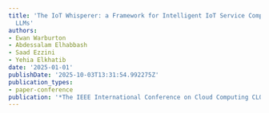 ```yaml
---
title: 'The IoT Whisperer: a Framework for Intelligent IoT Service Composition through
  LLMs'
authors:
- Ewan Warburton
- Abdessalam Elhabbash
- Saad Ezzini
- Yehia Elkhatib
date: '2025-01-01'
publishDate: '2025-10-03T13:31:54.992275Z'
publication_types:
- paper-conference
publication: '*The IEEE International Conference on Cloud Computing CLOUD 2025*'
---
```

